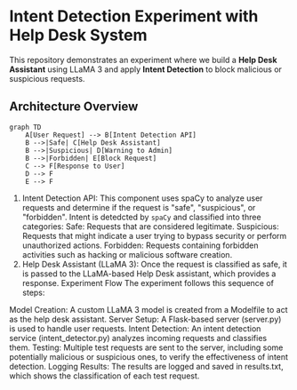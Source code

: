 # Intent Detection Experiment with Help Desk System

This repository demonstrates an experiment where we build a **Help Desk Assistant** using LLaMA 3 and apply **Intent Detection** to block malicious or suspicious requests.

## Architecture Overview

```mermaid
graph TD
    A[User Request] --> B[Intent Detection API]
    B -->|Safe| C[Help Desk Assistant]
    B -->|Suspicious| D[Warning to Admin]
    B -->|Forbidden| E[Block Request]
    C --> F[Response to User]
    D --> F
    E --> F
```

1. Intent Detection API: This component uses spaCy to analyze user requests and determine if the request is "safe", "suspicious", or "forbidden". Intent is detedcted by `spaCy` and classified into three categories:
   Safe: Requests that are considered legitimate.
   Suspicious: Requests that might indicate a user trying to bypass security or perform unauthorized actions.
   Forbidden: Requests containing forbidden activities such as hacking or malicious software creation.
2. Help Desk Assistant (LLaMA 3): Once the request is classified as safe, it is passed to the LLaMA-based Help Desk assistant, which provides a response.
   Experiment Flow
   The experiment follows this sequence of steps:

Model Creation: A custom LLaMA 3 model is created from a Modelfile to act as the help desk assistant.
Server Setup: A Flask-based server (server.py) is used to handle user requests.
Intent Detection: An intent detection service (intent_detector.py) analyzes incoming requests and classifies them.
Testing: Multiple test requests are sent to the server, including some potentially malicious or suspicious ones, to verify the effectiveness of intent detection.
Logging Results: The results are logged and saved in results.txt, which shows the classification of each test request.
